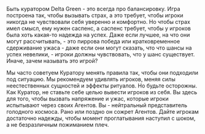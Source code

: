 
Быть куратором Delta Green - это всегда про балансировку. Игра построена так, чтобы вызывать страх, а это требует, чтобы игроки никогда не чувствовали себя уверенно и комфортно. Но чтобы страх имел смысл, ему нужен саспенс, а саспенс требует, чтобы у игроков была хоть какая-то надежда на успех. Даже если лучшее, на что они могут рассчитывать, - это пиррова победа или кратковременное сдерживание ужаса - даже если они могут сказать, что что шансы на успех невелики, - игроки должны чувствовать, что у шанс существует. Иначе, зачем называть это игрой? 

Мы часто советуем Куратору менять правила так, чтобы они подходили под ситуацию. Мы рекомендуем удивлять игроков, меняя силы неестественных сущностей и эффекты ритуалов. Но будьте осторожны. Как Куратор, не ставьте себе целью вывести игроков из себя. Вы здесь для того, чтобы вызвать напряжение и ужас, которые игроки испытывают через своих Агентов. Вы - нейтральный представитель голодного космоса. Рано или поздно он сожрет Агентов. Дайте игрокам достаточно надежды, чтобы момент проглатывания наступил с шоком, а не безразличным пожиманием плеч.